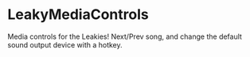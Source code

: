 # LeakyMediaControls
Media controls for the Leakies!  Next/Prev song, and change the default sound output device with a hotkey.
